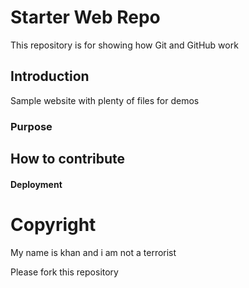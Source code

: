 # Starter Web Repo

This repository is for showing how Git and GitHub work

## Introduction

Sample website with plenty of files for demos

### Purpose

## How to contribute

#### Deployment

# Copyright
My name is khan and i am not a terrorist

Please fork this repository
